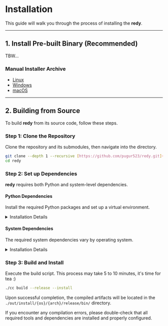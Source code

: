 # Installation

This guide will walk you through the process of installing the **redy**.

---

## 1. Install Pre-built Binary (Recommended)

TBW...

### Manual Installer Archive

- [Linux](https://github.com/pugur523/redy/actions/runs/16851866442/artifacts/3726480006)
- [Windows](https://github.com/pugur523/redy/actions/runs/16851866442/artifacts/3726486384)
- [macOS](https://github.com/pugur523/redy/actions/runs/16851866442/artifacts/3726472420)

---

## 2. Building from Source

To build **redy** from its source code, follow these steps.

### Step 1: Clone the Repository

Clone the repository and its submodules, then navigate into the directory.

```bash
git clone --depth 1 --recursive [https://github.com/pugur523/redy.git](https://github.com/pugur523/redy.git)
cd redy
```

### Step 2: Set up Dependencies

**redy** requires both Python and system-level dependencies.

#### Python Dependencies

Install the required Python packages and set up a virtual environment.

<details>
<summary>
Installation Details
</summary>

1. Install Python(>= 3.13) from the <a href="https://www.python.org/downloads/">official website</a>.<br/>

2. Install uv:<br/>
```bash
pip install uv.
```

3. Create and activate a virtual environment:<br/>
```bash
uv venv
source .venv/bin/activate
```

4. Install the build dependencies:  
```bash
uv sync
```

</details>

#### System Dependencies

The required system dependencies vary by operating system.

<details>
<summary>
Installation Details
</summary>

### Ubuntu

```bash
sudo apt-get update
sudo apt-get install -y wget curl ninja-build nasm nsis wine python3

# Install CMake
CMAKE_VERSION="4.1.1"
cmake_url="[https://github.com/Kitware/CMake/releases/download/v$](https://github.com/Kitware/CMake/releases/download/v$){CMAKE_VERSION}/cmake-${CMAKE_VERSION}-linux-x86_64.sh"
wget -nv "${cmake_url}" -O cmake-installer.sh
chmod +x cmake-installer.sh
sudo ./cmake-installer.sh --skip-license --prefix=/usr/local
rm cmake-installer.sh

# Install LLVM
LLVM_VERSION="20"
wget -qOllvm.sh [https://apt.llvm.org/llvm.sh](https://apt.llvm.org/llvm.sh) && chmod +x llvm.sh && sudo ./llvm.sh $LLVM_VERSION all && rm ./llvm.sh

source ./src/build/scripts/install_llvm_mingw.sh
echo "export LLVM_MINGW_DIR=${LLVM_MINGW_DIR}" >> ~/.bashrc
echo "export LLVM_MINGW_DIR=${LLVM_MINGW_DIR}" >> ~/.zshrc
```

### Arch Linux

```bash
pacman -S --noconfirm \
        base-devel \
        git \
        wget \
        curl \
        gnupg \
        python \
        python-pip \
        ninja \
        nasm \
        yasm \
        pkgconf \
        openssl \
        llvm \
        clang \
        clang-tools-extra \
        lld \
        llvm-libs \
        cmake
yay -S --noconfirm libc++-with-libunwind
```

### Windows

1.  Install [**Chocolatey**](https://chocolatey.org/install#individual).
2.  Run the following command in an administrator PowerShell terminal:
    ```powershell
    choco install -y nsis ninja nasm cmake llvm
    ```

### macOS

```bash
brew update
brew install ninja nasm cmake llvm@20 lld@20
echo 'export PATH="$(brew --prefix llvm@20)/bin:$PATH"' >> ~/.bash_profile
echo 'export PATH="$(brew --prefix lld@20)/bin:$PATH"' >> ~/.bash_profile
```

**Verification**

Ensure all required tools are correctly installed and accessible from the command line by running the following commands.

```bash
nasm --version
# Expected output: NASM version 2.16.03 compiled on May 13 2025

cmake --version
# Expected output: cmake version 4.1.1-dirty
# CMake suite maintained and supported by Kitware ([kitware.com/cmake](https://kitware.com/cmake)).

ninja --version
# Expected output: 1.12.1

clang --version
# Expected output: clang version 20.1.8
# Target: x86_64-pc-linux-gnu
# Thread model: posix
# InstalledDir: /usr/bin

# For Linux only
echo $LLVM_MINGW_DIR
# Expected output: /opt/llvm-mingw-20250826-ucrt-ubuntu-22.04-x86_64
```

</details>

### Step 3: Build and Install

Execute the build script. This process may take 5 to 10 minutes, it's time for tea :)

```bash
./cc build --release --install
```

Upon successful completion, the compiled artifacts will be located in the `./out/install/{os}/{arch}/release/bin/` directory.

If you encounter any compilation errors, please double-check that all required tools and dependencies are installed and properly configured.
